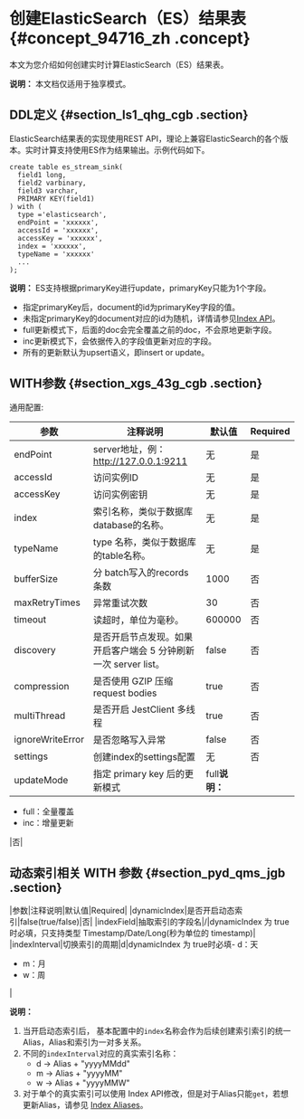 # 创建ElasticSearch（ES）结果表 {#concept_94716_zh .concept}

本文为您介绍如何创建实时计算ElasticSearch（ES）结果表。

**说明：** 本文档仅适用于独享模式。

## DDL定义 {#section_ls1_qhg_cgb .section}

ElasticSearch结果表的实现使用REST API，理论上兼容ElasticSearch的各个版本。实时计算支持使用ES作为结果输出。示例代码如下。

```language-sql
create table es_stream_sink(
  field1 long, 
  field2 varbinary, 
  field3 varchar,
  PRIMARY KEY(field1)
) with (
  type ='elasticsearch',
  endPoint = 'xxxxxx',
  accessId = 'xxxxxx',
  accessKey = 'xxxxxx',
  index = 'xxxxxx',
  typeName = 'xxxxxx'
  ... 
);

```

**说明：** ES支持根据primaryKey进行update，primaryKey只能为1个字段。

-   指定primaryKey后，document的id为primaryKey字段的值。
-   未指定primaryKey的document对应的id为随机，详情请参见[Index API](https://www.elastic.co/guide/en/elasticsearch/reference/current/docs-index_.html)。
-   full更新模式下，后面的doc会完全覆盖之前的doc，不会原地更新字段。
-   inc更新模式下，会依据传入的字段值更新对应的字段。
-   所有的更新默认为upsert语义，即insert or update。

## WITH参数 {#section_xgs_43g_cgb .section}

通用配置:

|参数|注释说明|默认值|Required|
|--|----|---|--------|
|endPoint|server地址，例：http://127.0.0.1:9211|无|是|
|accessId|访问实例ID|无|是|
|accessKey|访问实例密钥|无|是|
|index|索引名称，类似于数据库database的名称。|无|是|
|typeName|type 名称，类似于数据库的table名称。|无|是|
|bufferSize|分 batch写入的records 条数|1000|否|
|maxRetryTimes|异常重试次数|30|否|
|timeout|读超时，单位为毫秒。|600000|否|
|discovery|是否开启节点发现。如果开启客户端会 5 分钟刷新一次 server list。|false|否|
|compression|是否使用 GZIP 压缩 request bodies|true|否|
|multiThread|是否开启 JestClient 多线程|true|否|
|ignoreWriteError|是否忽略写入异常|false|否|
|settings|创建index的settings配置|无|否|
|updateMode|指定 primary key 后的更新模式|full**说明：** 

-   full：全量覆盖
-   inc：增量更新

|否|

## 动态索引相关 WITH 参数 {#section_pyd_qms_jgb .section}

|参数|注释说明|默认值|Required|
|dynamicIndex|是否开启动态索引|false\(true/false\)|否|
|indexField|抽取索引的字段名|/|dynamicIndex 为 true 时必填，只支持类型 Timestamp/Date/Long\(秒为单位的 timestamp\)|
|indexInterval|切换索引的周期|d|dynamicIndex 为 true时必填-   d：天
-   m：月
-   w：周

|

**说明：** 

1.  当开启动态索引后， 基本配置中的`index`名称会作为后续创建索引索引的统一Alias，Alias和索引为一对多关系。
2.  不同的`indexInterval`对应的真实索引名称：
    -   d -\> Alias + "yyyyMMdd"
    -   m -\> Alias + "yyyyMM"
    -   w -\> Alias + "yyyyMMW"
3.  对于单个的真实索引可以使用 Index API修改，但是对于Alias只能`get`，若想更新Alias，请参见 [Index Aliases](https://www.elastic.co/guide/en/elasticsearch/reference/current/indices-aliases.html)。

